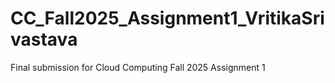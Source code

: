 # CC_Fall2025_Assignment1_VritikaSrivastava
Final submission for Cloud Computing Fall 2025 Assignment 1
